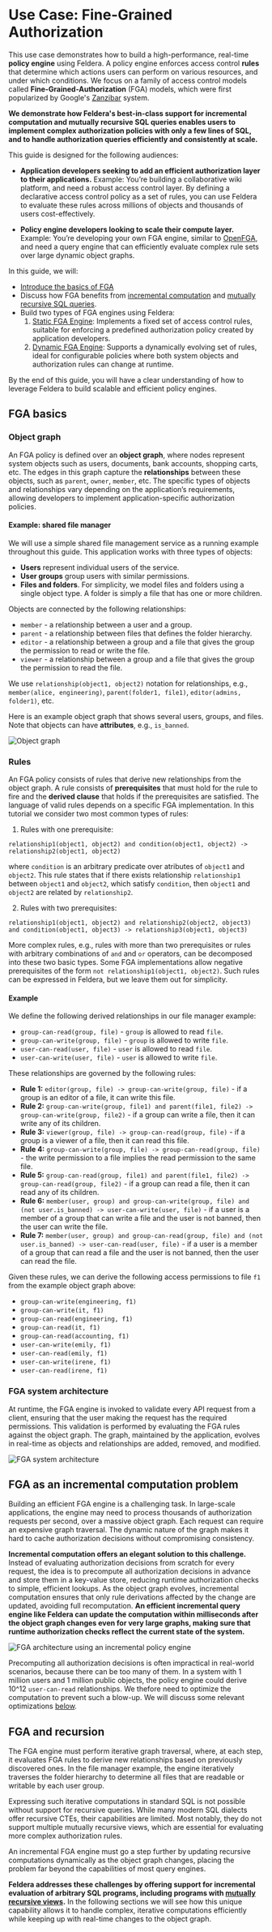 # Use Case: Fine-Grained Authorization

This use case demonstrates how to build a high-performance, real-time **policy engine** using Feldera.
A policy engine enforces access control **rules** that determine which actions users can perform on various
resources, and under which conditions.
We focus on a family of access control models called **Fine-Grained-Authorization** (FGA) models, which were
first popularized by Google's [Zanzibar](https://research.google/pubs/zanzibar-googles-consistent-global-authorization-system/)
system.

**We demonstrate how Feldera's best-in-class support for incremental computation and mutually recursive SQL queries
enables users to implement complex authorization policies with only a few lines of SQL, and to
handle authorization queries efficiently and consistently at scale.**

This guide is designed for the following audiences:

* **Application developers seeking to add an efficient authorization layer to their applications.**
  Example: You’re building a collaborative wiki platform, and need a robust access control layer.
  By defining a declarative access control policy as a set of rules, you can use Feldera to evaluate these rules across millions of
  objects and thousands of users cost-effectively.

* **Policy engine developers looking to scale their compute layer.**
  Example: You’re developing your own FGA engine, similar to [OpenFGA](https://openfga.dev/), and need a query
  engine that can efficiently evaluate complex rule sets over large dynamic object graphs.

In this guide, we will:

* [Introduce the basics of FGA](#fga-basics)
* Discuss how FGA benefits from [incremental computation](#fga-as-an-incremental-computation-problem)
  and [mutually recursive SQL queries](#fga-and-recursion).
* Build two types of FGA engines using Feldera:
  1. [Static FGA Engine](/use_cases/fine_grained_authorization/static): Implements a fixed set of access control rules,
     suitable for enforcing a predefined authorization policy created by application developers.
  2. [Dynamic FGA Engine](/use_cases/fine_grained_authorization/dynamic): Supports a dynamically evolving set of rules,
     ideal for configurable policies where both system objects and authorization rules can change at runtime.

By the end of this guide, you will have a clear understanding of how to leverage Feldera to build scalable and
efficient policy engines.

## FGA basics

### Object graph

An FGA policy is defined over an **object graph**, where nodes represent system objects such as users,
documents, bank accounts, shopping carts, etc. The edges in this graph capture the **relationships**
between these objects, such as `parent`, `owner`, `member`, etc. The specific types of objects and relationships
vary depending on the application’s requirements, allowing developers to implement application-specific
authorization policies.

#### Example: shared file manager

We will use a simple shared file management service as a running example throughout this guide.
This application works with three types of objects:

- **Users** represent individual users of the service.
- **User groups** group users with similar permissions.
- **Files and folders**. For simplicity, we model files and folders using a single object type. A folder
  is simply a file that has one or more children.

Objects are connected by the following relationships:
- `member` - a relationship between a user and a group.
- `parent` - a relationship between files that defines the folder hierarchy.
- `editor` - a relationship between a group and a file that gives the group the permission to read or write the file.
- `viewer` - a relationship between a group and a file that gives the group the permission to read the file.

We use `relationship(object1, object2)` notation for relationships, e.g., `member(alice, engineering)`, `parent(folder1, file1)`,
`editor(admins, folder1)`, etc.

Here is an example object graph that shows several users, groups, and files.  Note that objects can have
**attributes**, e.g., `is_banned`.

<a id="example-object-graph"></a>
![Object graph](./object-graph.png)

### Rules

An FGA policy consists of rules that derive new relationships from the object graph.  A rule consists
of **prerequisites** that must hold for the rule to fire and the **derived clause** that holds if the prerequisites
are satisfied. The language of valid rules depends on a specific FGA implementation. In this tutorial we
consider two most common types of rules:

1. Rules with one prerequisite:
  ```
  relationship1(object1, object2) and condition(object1, object2) -> relationship2(object1, object2)
  ```
  where `condition` is an arbitrary predicate over atributes of `object1` and `object2`.  This rule states
  that if there exists relationship `relationship1` between `object1` and `object2`, which satisfy `condition`,
  then `object1` and `object2` are related by `relationship2`.

2. Rules with two prerequisites:
  ```
  relationship1(object1, object2) and relationship2(object2, object3) and condition(object1, object3) -> relationship3(object1, object3)
  ```

More complex rules, e.g., rules with more than two prerequisites or rules with arbitrary combinations of `and` and `or`
operators, can be decomposed into these two basic types. Some FGA implementations allow negative prerequisites of the
form `not relationship1(object1, object2)`. Such rules can be expressed in Feldera, but we leave them out for simplicity.

#### Example

We define the following derived relationships in our file manager example:
- `group-can-read(group, file)` - `group` is allowed to read `file`.
- `group-can-write(group, file)` - `group` is allowed to write `file`.
- `user-can-read(user, file)` - `user` is allowed to read `file`.
- `user-can-write(user, file)` - `user` is allowed to write `file`.

These relationships are governed by the following rules:
* **Rule 1:** `editor(group, file) -> group-can-write(group, file)` - if a group is an editor of a file, it can write this file.
* **Rule 2:** `group-can-write(group, file1) and parent(file1, file2) -> group-can-write(group, file2)` - if a group can write
  a file, then it can write any of its children.
* **Rule 3:** `viewer(group, file) -> group-can-read(group, file)` - if a group is a viewer of a file, then it can read this file.
* **Rule 4:** `group-can-write(group, file) -> group-can-read(group, file)` - the write permission to a file implies the read
  permission to the same file.
* **Rule 5:** `group-can-read(group, file1) and parent(file1, file2) -> group-can-read(group, file2)` - if a group can read a file,
  then it can read any of its children.
* **Rule 6:** `member(user, group) and group-can-write(group, file) and (not user.is_banned) -> user-can-write(user, file)` - if a user is a member
  of a group that can write a file and the user is not banned, then the user can write the file.
* **Rule 7:** `member(user, group) and group-can-read(group, file) and (not user.is_banned) -> user-can-read(user, file)` - if a user is a member
  of a group that can read a file and the user is not banned, then the user can read the file.

Given these rules, we can derive the following access permissions to file `f1` from the example object graph above:
* `group-can-write(engineering, f1)`
* `group-can-write(it, f1)`
* `group-can-read(engineering, f1)`
* `group-can-read(it, f1)`
* `group-can-read(accounting, f1)`
* `user-can-write(emily, f1)`
* `user-can-read(emily, f1)`
* `user-can-write(irene, f1)`
* `user-can-read(irene, f1)`

### FGA system architecture

At runtime, the FGA engine is invoked to validate every API request from a client, ensuring that the user making
the request has the required permissions. This validation is performed by evaluating the FGA rules against the
object graph. The graph, maintained by the application, evolves in real-time as objects and relationships are added,
removed, and modified.

![FGA system architecture](./fga-architecture.png)

## FGA as an incremental computation problem

Building an efficient FGA engine is a challenging task.
In large-scale applications, the engine may need to process thousands of authorization requests
per second, over a massive object graph. Each request can require an expensive graph traversal.
The dynamic nature of the graph makes it hard to cache authorization decisions without compromising consistency.

**Incremental computation offers an elegant solution to this challenge.** Instead of evaluating authorization
decisions from scratch for every request, the idea is to precompute all authorization decisions in advance
and store them in a key-value store, reducing runtime authorization checks to simple, efficient lookups.
As the object graph evolves, incremental computation ensures that only rule derivations affected by the
change are updated, avoiding full recomputation.  **An efficient incremental query engine like Feldera can
update the computation within milliseconds after the object graph changes even for very large graphs,
making sure that runtime authorization checks reflect the current state of the system.**

![FGA architecture using an incremental policy engine](./fga-architecture-incremental.png)

Precomputing all authorization decisions is often impractical in real-world scenarios, because there can be too
many of them. In a system with 1 million users and 1 million public objects, the policy engine could derive
10^12 `user-can-read` relationships.  We thefore need to optimize the computation to prevent such a blow-up.
We will discuss some relevant optimizations [below](/use_cases/fine_grained_authorization/dynamic#optimizations).

## FGA and recursion

The FGA engine must perform iterative graph traversal, where, at each step, it evaluates FGA
rules to derive new relationships based on previously discovered ones.  In the file manager
example, the engine iteratively traverses the folder hierarchy to determine all files that
are readable or writable by each user group.

Expressing such iterative computations in standard SQL is not possible without support for recursive
queries. While many modern SQL dialects offer recursive CTEs, their capabilities are limited. Most
notably, they do not support multiple mutually recursive views, which are essential for evaluating more
complex authorization rules.

An incremental FGA engine must go a step further by updating recursive computations dynamically as
the object graph changes, placing the problem far beyond the capabilities of most query engines.

**Feldera addresses these challenges by offering support for incremental evaluation of arbitrary SQL
programs, including programs with [mutually recursive views](/sql/recursion).**
In the following sections we will see how this unique capability allows it to handle complex, iterative
computations efficiently while keeping up with real-time changes to the object graph.
